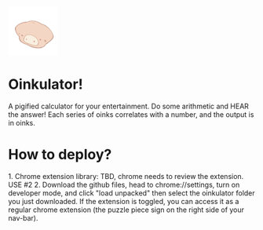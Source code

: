 <img src="https://github.com/angelLi17/oinkulator/blob/main/assets/pig1.png" style="height:100px;width:100px;"></img>
<h1>Oinkulator!</h1>
A pigified calculator for your entertainment. Do some arithmetic and HEAR the answer! Each series of oinks correlates with a number, and the output is in oinks.

<h1>How to deploy?</h1>
1. Chrome extension library: TBD, chrome needs to review the extension. USE #2
2. Download the github files, head to chrome://settings, turn on developer mode, and click "load unpacked" then select the oinkulator folder you just downloaded. If the extension is toggled, you can access it as a regular chrome extension (the puzzle piece sign on the right side of your nav-bar).
